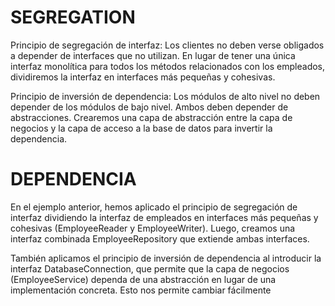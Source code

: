 # SEGREGATION

Principio de segregación de interfaz: Los clientes no deben verse obligados a depender de interfaces que no utilizan. En lugar de tener una única interfaz monolítica para todos los métodos relacionados con los empleados, dividiremos la interfaz en interfaces más pequeñas y cohesivas.

Principio de inversión de dependencia: Los módulos de alto nivel no deben depender de los módulos de bajo nivel. Ambos deben depender de abstracciones. Crearemos una capa de abstracción entre la capa de negocios y la capa de acceso a la base de datos para invertir la dependencia.

# DEPENDENCIA

En el ejemplo anterior, hemos aplicado el principio de segregación de interfaz dividiendo la interfaz de empleados en interfaces más pequeñas y cohesivas (EmployeeReader y EmployeeWriter). Luego, creamos una interfaz combinada EmployeeRepository que extiende ambas interfaces.

También aplicamos el principio de inversión de dependencia al introducir la interfaz DatabaseConnection, que permite que la capa de negocios (EmployeeService) dependa de una abstracción en lugar de una implementación concreta. Esto nos permite cambiar fácilmente
